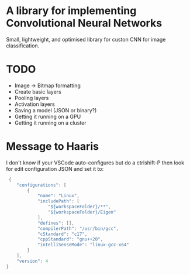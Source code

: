 # A library for implementing Convolutional Neural Networks
Small, lightweight, and optimised library for custon CNN for image classification.

# TODO
 - Image -> Bitmap formatting
 - Create basic layers
 - Pooling layers
 - Activation layers
 - Saving a model (JSON or binary?)
 - Getting it running on a GPU
 - Getting it running on a cluster

 # Message to Haaris
 I don't know if your VSCode auto-configures but do a ctrlshift-P then look for edit configuration JSON and set it to:

```cpp
 {
    "configurations": [
        {
            "name": "Linux",
            "includePath": [
                "${workspaceFolder}/**",
                "${workspaceFolder}/Eigen"
            ],
            "defines": [],
            "compilerPath": "/usr/bin/gcc",
            "cStandard": "c17",
            "cppStandard": "gnu++20",
            "intelliSenseMode": "linux-gcc-x64"
        }
    ],
    "version": 4
}
```